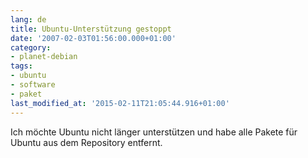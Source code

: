 ```yaml
---
lang: de
title: Ubuntu-Unterstützung gestoppt
date: '2007-02-03T01:56:00.000+01:00'
category:
- planet-debian
tags:
- ubuntu
- software
- paket
last_modified_at: '2015-02-11T21:05:44.916+01:00'
---
```


Ich möchte Ubuntu nicht länger unterstützen und habe alle Pakete für Ubuntu aus
dem Repository entfernt.

<!-- vim: set tw=79 ts=2 sw=2 ai si et: -->
